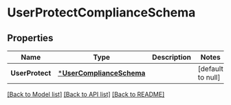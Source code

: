# UserProtectComplianceSchema

## Properties
Name | Type | Description | Notes
------------ | ------------- | ------------- | -------------
**UserProtect** | [***UserComplianceSchema**](UserComplianceSchema.md) |  | [default to null]

[[Back to Model list]](../README.md#documentation-for-models) [[Back to API list]](../README.md#documentation-for-api-endpoints) [[Back to README]](../README.md)

